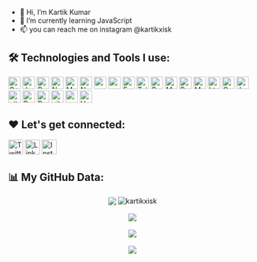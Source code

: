 - 👋 Hi, I’m Kartik Kumar
- 🌱 I’m currently learning JavaScript
- 📫 you can reach me on instagram @kartikxisk


## 🛠️ Technologies and Tools I use:

<p>
<img alt="C++" src="https://img.shields.io/badge/C%2B%2B-00599C?style=for-the-badge&logo=c%2B%2B&logoColor=white" height="25px"/>
<img alt="Javascript" src="https://img.shields.io/badge/JavaScript-323330?style=for-the-badge&logo=javascript&logoColor=F7DF1E"  height="25px"/>
<img alt="React" src="https://img.shields.io/badge/React-20232A?style=for-the-badge&logo=react&logoColor=61DAFB" height="25px"/>
<img alt="NextJs" src="https://img.shields.io/badge/Next-black?style=for-the-badge&logo=next.js&logoColor=white" height="25px"/>
<img alt="MongoDB" src="https://img.shields.io/badge/-MongoDB-13aa52?style=flat-square&logo=mongodb&logoColor=white"  height="25px"/>
<img alt="Nodejs" src="https://img.shields.io/badge/-Nodejs-43853d?style=flat-square&logo=Node.js&logoColor=white"  height="25px"/>
<img alt="npm" src="https://img.shields.io/badge/NPM-%23000000.svg?style=for-the-badge&logo=npm&logoColor=white" height="25px"/>
<img alt="redux" src="https://img.shields.io/badge/-Redux-764ABC?style=flat-square&logo=redux&logoColor=white" height="25px"/>
 <img alt="Express" src="https://img.shields.io/badge/express.js-%23404d59.svg?style=for-the-badge&logo=express&logoColor=%2361DAFB" height="25px"/>
<img alt="Tailwidcss" src="https://img.shields.io/badge/Tailwind_CSS-38B2AC?style=for-the-badge&logo=tailwind-css&logoColor=white" height="25px"/>
<img alt="Bootstrap" src="https://img.shields.io/badge/Bootstrap-563D7C?style=for-the-badge&logo=bootstrap&logoColor=white" height="25px"/>
<img alt="Material UI" src="https://img.shields.io/badge/Material--UI-0081CB?style=for-the-badge&logo=material-ui&logoColor=white" height="25px"/>
<img alt="Python" src="https://img.shields.io/badge/Python-14354C?style=for-the-badge&logo=python&logoColor=white" height="25px"/>
<img alt="Markdown" src="https://img.shields.io/badge/Markdown-000000?style=for-the-badge&logo=markdown&logoColor=white"  height="25px"/>
<img alt="html5" src="https://img.shields.io/badge/HTML5-E34F26?style=for-the-badge&logo=html5&logoColor=white" height="25px"/>
<img alt="Css3" src="https://img.shields.io/badge/CSS3-1572B6?style=for-the-badge&logo=css3&logoColor=white" height="25px"/>
<img alt="Jquery" src="https://img.shields.io/badge/jquery-%230769AD.svg?style=for-the-badge&logo=jquery&logoColor=white" height="25px"/>
<img alt="git" src="https://img.shields.io/badge/-Git-F05032?style=flat-square&logo=git&logoColor=white" height="25px"/>
<img alt="Brave browser" src="https://img.shields.io/badge/-Brave_Browser-FB542B?style=flat-square&logo=brave&logoColor=white" height="25px"/>
<img alt="Prettier" src="https://img.shields.io/badge/-Prettier-F7B93E?style=flat-square&logo=prettier&logoColor=white" height="25px"/>
 <img alt="github actions" src="https://img.shields.io/badge/-Github_Actions-2088FF?style=flat-square&logo=github-actions&logoColor=white" height="25px"/>
 <img alt="postman" src="https://img.shields.io/badge/-Postman-00C7B7?style=flat-square&logo=postman&logoColor=white" height="25px"/>
 <img alt="Heroku" src="https://img.shields.io/badge/-Heroku-430098?style=flat-square&logo=heroku&logoColor=white" height="25px"/>
</p>

## ❤️ Let's get connected:

<p><a href="https://twitter.com/kartikxisk" target="_blank"><img alt="Twitter" src="https://img.shields.io/badge/twitter-%231DA1F2.svg?&style=for-the-badge&logo=twitter&logoColor=white"  height="30px"/></a> <a href="https://www.linkedin.com/in/kartikxisk/" target="_blank"><img alt="LinkedIn" src="https://img.shields.io/badge/linkedin-%230077B5.svg?&style=for-the-badge&logo=linkedin&logoColor=white"  height="30px"/></a> <a href="https://www.instagram.com/kartikxisk" target="_blank"><img alt="Instagram" src="https://img.shields.io/badge/Instagram-E4405F?style=for-the-badge&logo=instagram&logoColor=white"  height="30px"/></a>
</p>

## 📊 My GitHub Data:

<div align="center">
  <img align="center" src="https://github-readme-stats.anuraghazra1.vercel.app/api?username=kartikxisk&show_icons=true" />
  <img align="center" src="https://github-readme-streak-stats.herokuapp.com/?user=kartikxisk" alt="kartikxisk" />
</div>
<br/>
<div align="center">
   <img align="center" src="https://github-profile-trophy.vercel.app/?username=kartikxisk" />
</div>
<br/>
<div align="center">
   <img align="center" src="http://github-profile-summary-cards.vercel.app/api/cards/profile-details?username=kartikxisk&theme=github_dark" />
</div>
<br/>
<div align="center">
   <img align="center" src="http://github-profile-summary-cards.vercel.app/api/cards/repos-per-language?username=kartikxisk&theme=github_dark" />
</div>
<br/>
<!---
kartikxisk/kartikxisk is a ✨ special ✨ repository because its `README.md` (this file) appears on your GitHub profile.
You can click the Preview link to take a look at your changes.
--->
